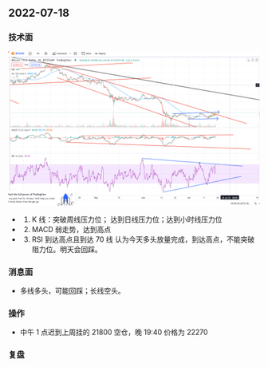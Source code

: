 ## 2022-07-18

### 技术面

![](https://github.com/gxjcoo/Charity-diary/blob/main/images/Snipaste_2022-07-18_19-15-51.png)

- 1. K 线：突破周线压力位； 达到日线压力位；达到小时线压力位
- 2. MACD 弱走势，达到高点
- 3. RSI 到达高点且到达 70 线
     认为今天多头放量完成，到达高点，不能突破阻力位。明天会回踩。

### 消息面

- 多线多头，可能回踩；长线空头。

### 操作

- 中午 1 点迟到上周挂的 21800 空仓，晚 19:40 价格为 22270

### 复盘
